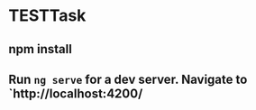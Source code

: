 # TESTTask

## npm install

## Run `ng serve` for a dev server. Navigate to `http://localhost:4200/



